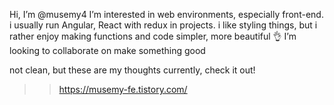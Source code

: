  
 Hi, I’m @musemy4
 I’m interested in web environments, especially front-end. 
 i usually run Angular, React with redux in projects. 
     i like styling things, but i rather enjoy making functions and code simpler, more beautiful
 👌 I’m looking to collaborate on make something good

not clean, but these are my thoughts currently, 
check it out! 
 >> https://musemy-fe.tistory.com/


<!---
musemy4/musemy4 is a ✨ special ✨ repository because its `README.md` (this file) appears on your GitHub profile.
You can click the Preview link to take a look at your changes.
--->

